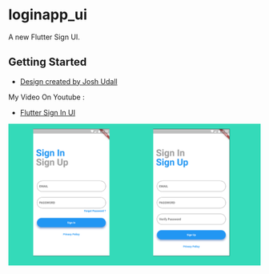 # loginapp_ui

A new Flutter Sign UI.

## Getting Started

- [Design created by Josh Udall](https://dribbble.com/shots/4692360-Sign-in-Sign-up-Form)

My Video On Youtube :
- [Flutter Sign In UI](https://youtu.be/3P1IWCW_4yg)

![Flutter Sign In UI](https://raw.githubusercontent.com/arrahkim/flutter-Sign-UI/master/assets/signin.png)

